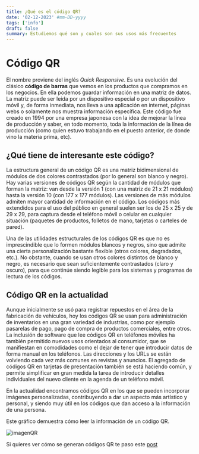 ```yaml
---
title: ¿Qué es el código QR?
date: '02-12-2023' #mm-DD-yyyy
tags: ['info']
draft: false
summary: Estudiemos qué son y cuales son sus usos más frecuentes
---
```


# Código QR

El nombre proviene del inglés _Quick Responsive_. Es una evolución del clásico **código de barras** que vemos en los productos que compramos en los negocios. En ella podemos guardar información en una matriz de datos. La matriz puede ser leida por un dispositivo especial o por un dispositivo móvil y, de forma inmediata, nos lleva a una aplicación en internet, páginas webs o solamente nos muestra información específica.
Este código fue creado en 1994 por una empresa japonesa con la idea de mejorar la línea de producción y saber, en todo momento, toda la información de la línea de producción (como quien estuvo trabajando en el puesto anterior, de donde vino la materia prima, etc).

## ¿Qué tiene de interesante este código?

La estructura general de un código QR es una matriz bidimensional de módulos de dos colores contrastados (por lo general son blanco y negro). Hay varias versiones de códigos QR según la cantidad de módulos que forman la matriz: van desde la versión 1 (con una matriz de 21 x 21 módulos) hasta la versión 10 (con 177 x 177 módulos). Las versiones de más módulos admiten mayor cantidad de información en el código. Los códigos más extendidos para el uso del público en general suelen ser los de 25 x 25 y de 29 x 29, para captura desde el teléfono móvil o celular en cualquier situación (paquetes de productos, folletos de mano, tarjetas o carteles de pared).

Una de las utilidades estructurales de los códigos QR es que no es imprescindible que lo formen módulos blancos y negros, sino que admite una cierta personalización bastante flexible (otros colores, degradados, etc.). No obstante, cuando se usan otros colores distintos de blanco y negro, es necesario que sean suficientemente contrastados (claro y oscuro), para que continúe siendo legible para los sistemas y programas de lectura de los códigos.

## Código QR en la actualidad

Aunque inicialmente se usó para registrar repuestos en el área de la fabricación de vehículos, hoy los códigos QR se usan para administración de inventarios en una gran variedad de industrias, como por ejemplo pasarelas de pago, pago de compra de productos comerciales, entre otros. La inclusión de software que lee códigos QR en teléfonos móviles ha también permitido nuevos usos orientados al consumidor, que se manifiestan en comodidades como el dejar de tener que introducir datos de forma manual en los teléfonos. Las direcciones y los URLs se están volviendo cada vez más comunes en revistas y anuncios. El agregado de códigos QR en tarjetas de presentación también se está haciendo común, y permite simplificar en gran medida la tarea de introducir detalles individuales del nuevo cliente en la agenda de un teléfono móvil.

En la actualidad encontramos códigos QR en los que se pueden incorporar imágenes personalizadas, contribuyendo a dar un aspecto más artístico y personal, y siendo muy útil en los códigos que dan acceso a la información de una persona.

Este gráfico demuestra cómo leer la información de un código QR.

![imagenQR](https://upload.wikimedia.org/wikipedia/commons/thumb/3/3b/QR_Format_Information.svg/1920px-QR_Format_Information.svg.png)

Si quieres ver cómo se generan códigos QR te paso este [post](/laboratory/generadorQR)
